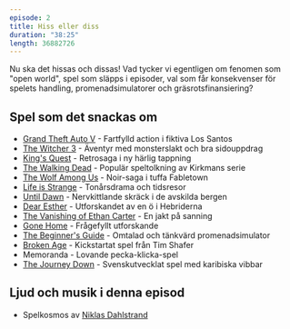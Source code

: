 ```yaml
---
episode: 2
title: Hiss eller diss
duration: "38:25"
length: 36882726
---
```


Nu ska det hissas och dissas! Vad tycker vi egentligen om fenomen som "open world", spel som släpps i episoder, val som får konsekvenser för spelets handling, promenadsimulatorer och gräsrotsfinansiering?

## Spel som det snackas om

* [Grand Theft Auto V][1] - Fartfylld action i fiktiva Los Santos
* [The Witcher 3][2] - Äventyr med monsterslakt och bra sidouppdrag
* [King's Quest][3] - Retrosaga i ny härlig tappning
* [The Walking Dead][4] - Populär speltolkning av Kirkmans serie
* [The Wolf Among Us][5] - Noir-saga i tuffa Fabletown
* [Life is Strange][6] - Tonårsdrama och tidsresor
* [Until Dawn][7] - Nervkittlande skräck i de avskilda bergen
* [Dear Esther][8] - Utforskandet av en ö i Hebriderna
* [The Vanishing of Ethan Carter][9] - En jakt på sanning
* [Gone Home][10] - Frågefyllt utforskande
* [The Beginner's Guide][11] - Omtalad och tänkvärd promenadsimulator
* [Broken Age][12] - Kickstartat spel från Tim Shafer
* Memoranda - Lovande pecka-klicka-spel
* [The Journey Down][13] - Svenskutvecklat spel med karibiska vibbar

## Ljud och musik i denna episod

* Spelkosmos av [Niklas Dahlstrand][14] 

[1]: https://en.wikipedia.org/wiki/Grand_Theft_Auto_V
[2]: https://en.wikipedia.org/wiki/The_Witcher_3:_Wild_Hunt
[3]: https://en.wikipedia.org/wiki/King%27s_Quest_(2015_video_game)
[4]: https://en.wikipedia.org/wiki/The_Walking_Dead_(video_game_series)
[5]: https://en.wikipedia.org/wiki/The_Wolf_Among_Us
[6]: https://en.wikipedia.org/wiki/Life_Is_Strange
[7]: https://en.wikipedia.org/wiki/Until_Dawn
[8]: https://en.wikipedia.org/wiki/Dear_Esther
[9]: https://en.wikipedia.org/wiki/The_Vanishing_of_Ethan_Carter
[10]: https://en.wikipedia.org/wiki/Gone_Home
[11]: https://en.wikipedia.org/wiki/The_Beginner%27s_Guide
[12]: https://en.wikipedia.org/wiki/Broken_Age
[13]: https://en.wikipedia.org/wiki/The_Journey_Down
[14]: https://soundcloud.com/chetreo